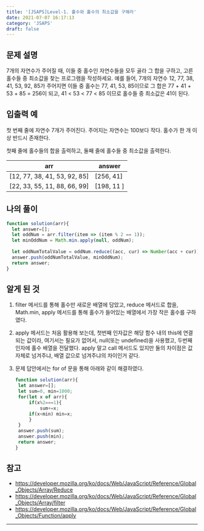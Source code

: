 ```yaml
---
title: '[JSAPS]Level-1. 홀수와 홀수의 최소값을 구해라'
date: 2021-07-07 16:17:13
category: 'JSAPS'
draft: false
---
```

## 문제 설명

7개의 자연수가 주어질 때, 이들 중 홀수인 자연수들을 모두 골라 그 합을 구하고, 고른 홀수들 중 최소값을 찾는 프로그램을 작성하세요. 예를 들어, 7개의 자연수 12, 77, 38, 41, 53, 92, 85가 주어지면 이들 중 홀수는 77, 41, 53, 85이므로 그 합은 77 + 41 + 53 + 85 = 256이 되고, 41 < 53 < 77 < 85 이므로 홀수들 중 최소값은 41이 된다.



## 입출력 예

첫 번째 줄에 자연수 7개가 주어진다. 주어지는 자연수는 100보다 작다. 홀수가 한 개 이상 반드시 존재한다.

첫째 줄에 홀수들의 합을 출력하고, 둘째 줄에 홀수들 중 최소값을 출력한다.

| arr                          | answer     |
| ---------------------------- | ---------- |
| [12, 77, 38, 41, 53, 92, 85] | [256, 41]  |
| [22, 33, 55, 11, 88, 66, 99] | [198, 11 ] |

## 나의 풀이

```javascript
function solution(arr){
  let answer=[];
  let oddNum = arr.filter(item => (item % 2 == 1));
  let minOddNum = Math.min.apply(null, oddNum);
  
  let oddNumTotalValue = oddNum.reduce((acc, cur) => Number(acc + cur));
  answer.push(oddNumTotalValue, minOddNum);
  return answer;
}
```

## 알게 된 것

1. filter 메서드를 통해 홀수만 새로운 배열에 담았고, reduce 메서드로 합을, Math.min, apply 메서드를 통해 홀수가 들어있는 배열에서 가장 작은 홀수를 구하였다.

2. apply 메서드는 처음 활용해 보는데, 첫번째 인자값은 해당 함수 내의 this에 연결되는 값이라, 여기서는 필요가 없어서, null(또는 undefined)을 사용했고, 두번째 인자에 홀수 배열을 전달했다. apply 말고 call 메서드도 있지만 둘의 차이점은 값 자체로 넘겨주냐, 배열 값으로 넘겨주냐의 차이인거 같다.

3. 문제 답안에서는 for of 문을 통해 아래와 같이 해결하였다.

   ```javascript
   function solution(arr){
   	let answer=[];
   	let sum=0, min=1000;
   	for(let x of arr){
   		if(x%2===1){
   			sum+=x;
   		if(x<min) min=x;
   		}
   	}
   	answer.push(sum);
   	answer.push(min);     
   	return answer;
   }
   ```

## 참고

* https://developer.mozilla.org/ko/docs/Web/JavaScript/Reference/Global_Objects/Array/Reduce
* https://developer.mozilla.org/ko/docs/Web/JavaScript/Reference/Global_Objects/Array/filter
* https://developer.mozilla.org/ko/docs/Web/JavaScript/Reference/Global_Objects/Function/apply

---

